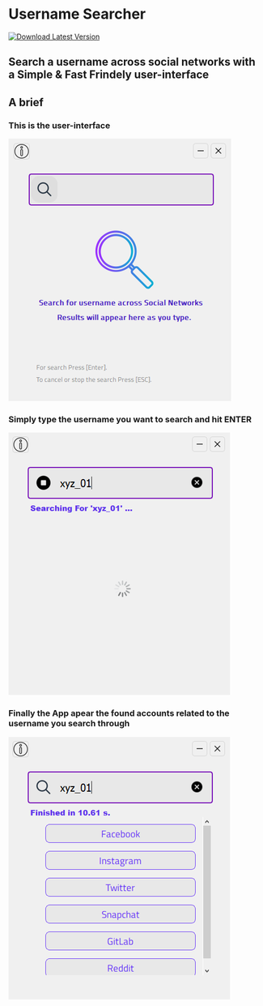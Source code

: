 # Username Searcher
[![Download Latest Version](https://img.shields.io/badge/Download-Latest-brightgreen.svg)]([https://example.com/download-link](https://github.com/aymenbrahimdjelloul/Username-Searcher/releases/download/v1.0.0-beta/Username-Searcher-0.0.1v.zip))

## Search a username across social networks with a Simple & Fast Frindely user-interface

## A brief

### This is the user-interface

![alt text](https://github.com/aymenbrahimdjelloul/Username-Searcher/blob/main/images/username_searcher_pic1.PNG)

### Simply type the username you want to search and hit ENTER

![alt text](https://github.com/aymenbrahimdjelloul/Username-Searcher/blob/main/images/username_searcher_pic2.PNG)

### Finally the App apear the found accounts related to the username you search through

![alt text](https://github.com/aymenbrahimdjelloul/Username-Searcher/blob/main/images/username_searcher_pic3.PNG)
